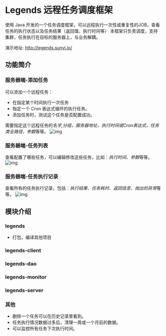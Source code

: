 # Legends 远程任务调度框架

使用 Java 开发的一个任务调度框架，可以远程执行一次性或重复性的JOB，查看任务的执行状态以及任务结果（返回值、执行时间等）
本框架只负责调度，支持集群，任务执行在目标的服务器上，与业务解耦。

演示地址:  http://legends.sunyi.io/

## 功能简介


### 服务器端-添加任务

可以添加一个远程任务：
* 在指定某个时间执行一次任务
* 指定一个 Cron 表达式循环的执行任务。
* 添加任务时，测试这个任务是否配置成功。


需要指定这个远程任务的*名字,分组，服务器地址，执行时间或Cron表达式，任务类全路径，参数*等等。
![img](https://github.com/tongbanjie/legends/blob/master/readme/AddJob.png)


### 服务器端-任务列表
查看配置了哪些任务，可以编辑修改这些任务，比如：*执行时间、参数*等等。
![img](https://github.com/tongbanjie/legends/blob/master/readme/JobList.png)



### 服务器端-任务执行记录
查看所有的任务执行记录，包括：*执行结果、任务耗时、返回信息、抛出的异常*等等。
![img](https://github.com/tongbanjie/legends/blob/master/readme/JobSnapshot.png)


## 模块介绍

### legends 
- 打包，编译其他项目

### legends-client

### legends-dao

### legends-monitor

### legends-server


### 其他
* 删除一个任务可以在历史记录里看到。
* 任务执行情况数据过多后，清理一周或一个月前的数据。
* 可以监控所有任务下次执行时间。
